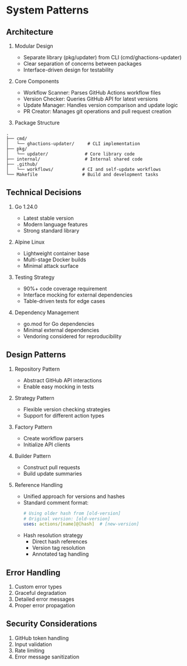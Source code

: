 # System Patterns

## Architecture
1. Modular Design
   - Separate library (pkg/updater) from CLI (cmd/ghactions-updater)
   - Clear separation of concerns between packages
   - Interface-driven design for testability

2. Core Components
   - Workflow Scanner: Parses GitHub Actions workflow files
   - Version Checker: Queries GitHub API for latest versions
   - Update Manager: Handles version comparison and update logic
   - PR Creator: Manages git operations and pull request creation

3. Package Structure
```
.
├── cmd/
│   └── ghactions-updater/     # CLI implementation
├── pkg/
│   └── updater/              # Core library code
├── internal/                 # Internal shared code
├── .github/
│   └── workflows/           # CI and self-update workflows
└── Makefile                 # Build and development tasks
```

## Technical Decisions
1. Go 1.24.0
   - Latest stable version
   - Modern language features
   - Strong standard library

2. Alpine Linux
   - Lightweight container base
   - Multi-stage Docker builds
   - Minimal attack surface

3. Testing Strategy
   - 90%+ code coverage requirement
   - Interface mocking for external dependencies
   - Table-driven tests for edge cases

4. Dependency Management
   - go.mod for Go dependencies
   - Minimal external dependencies
   - Vendoring considered for reproducibility

## Design Patterns
1. Repository Pattern
   - Abstract GitHub API interactions
   - Enable easy mocking in tests

2. Strategy Pattern
   - Flexible version checking strategies
   - Support for different action types

3. Factory Pattern
   - Create workflow parsers
   - Initialize API clients

4. Builder Pattern
   - Construct pull requests
   - Build update summaries

5. Reference Handling
   - Unified approach for versions and hashes
   - Standard comment format:
     ```yaml
     # Using older hash from [old-version]
     # Original version: [old-version]
     uses: actions/[name]@[hash]  # [new-version]
     ```
   - Hash resolution strategy
     * Direct hash references
     * Version tag resolution
     * Annotated tag handling

## Error Handling
1. Custom error types
2. Graceful degradation
3. Detailed error messages
4. Proper error propagation

## Security Considerations
1. GitHub token handling
2. Input validation
3. Rate limiting
4. Error message sanitization

